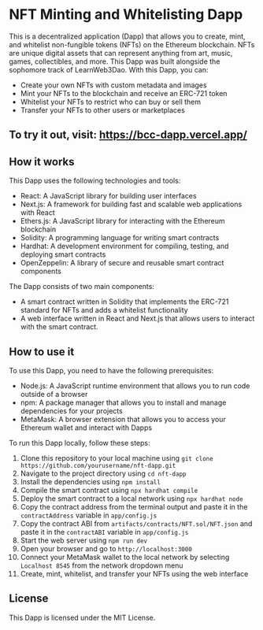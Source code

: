 # NFT Minting and Whitelisting Dapp

This is a decentralized application (Dapp) that allows you to create, mint, and whitelist non-fungible tokens (NFTs) on the Ethereum blockchain. NFTs are unique digital assets that can represent anything from art, music, games, collectibles, and more. This Dapp was built alongside the sophomore track of LearnWeb3Dao. With this Dapp, you can:

- Create your own NFTs with custom metadata and images
- Mint your NFTs to the blockchain and receive an ERC-721 token
- Whitelist your NFTs to restrict who can buy or sell them
- Transfer your NFTs to other users or marketplaces
## To try it out, visit: https://bcc-dapp.vercel.app/
## How it works

This Dapp uses the following technologies and tools:

- React: A JavaScript library for building user interfaces
- Next.js: A framework for building fast and scalable web applications with React
- Ethers.js: A JavaScript library for interacting with the Ethereum blockchain
- Solidity: A programming language for writing smart contracts
- Hardhat: A development environment for compiling, testing, and deploying smart contracts
- OpenZeppelin: A library of secure and reusable smart contract components

The Dapp consists of two main components:

- A smart contract written in Solidity that implements the ERC-721 standard for NFTs and adds a whitelist functionality
- A web interface written in React and Next.js that allows users to interact with the smart contract.

## How to use it

To use this Dapp, you need to have the following prerequisites:

- Node.js: A JavaScript runtime environment that allows you to run code outside of a browser
- npm: A package manager that allows you to install and manage dependencies for your projects
- MetaMask: A browser extension that allows you to access your Ethereum wallet and interact with Dapps

To run this Dapp locally, follow these steps:

1. Clone this repository to your local machine using `git clone https://github.com/yourusername/nft-dapp.git`
2. Navigate to the project directory using `cd nft-dapp`
3. Install the dependencies using `npm install`
4. Compile the smart contract using `npx hardhat compile`
5. Deploy the smart contract to a local network using `npx hardhat node`
6. Copy the contract address from the terminal output and paste it in the `contractAddress` variable in `app/config.js`
7. Copy the contract ABI from `artifacts/contracts/NFT.sol/NFT.json` and paste it in the `contractABI` variable in `app/config.js`
8. Start the web server using `npm run dev`
9. Open your browser and go to `http://localhost:3000`
10. Connect your MetaMask wallet to the local network by selecting `Localhost 8545` from the network dropdown menu
11. Create, mint, whitelist, and transfer your NFTs using the web interface

## License

This Dapp is licensed under the MIT License.
